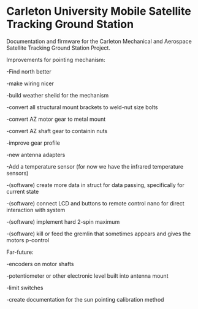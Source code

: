 # Carleton University Mobile Satellite Tracking Ground Station

Documentation and firmware for the Carleton Mechanical and Aerospace Satellite Tracking Ground Station Project.


Improvements for pointing mechanism:

-Find north better

-make wiring nicer

-build weather sheild for the mechanism

-convert all structural mount brackets to weld-nut size bolts

-convert AZ motor gear to metal mount

-convert AZ shaft gear to containin nuts

-improve gear profile

-new antenna adapters

-Add a temperature sensor (for now we have the infrared temperature sensors)

-(software) create more data in struct for data passing, specifically for current state

-(software) connect LCD and buttons to remote control nano for direct interaction with system

-(software) implement hard 2-spin maximum

-(software) kill or feed the gremlin that sometimes appears and gives the motors p-control


Far-future:

-encoders on motor shafts

-potentiometer or other electronic level built into antenna mount

-limit switches

-create documentation for the sun pointing calibration method

